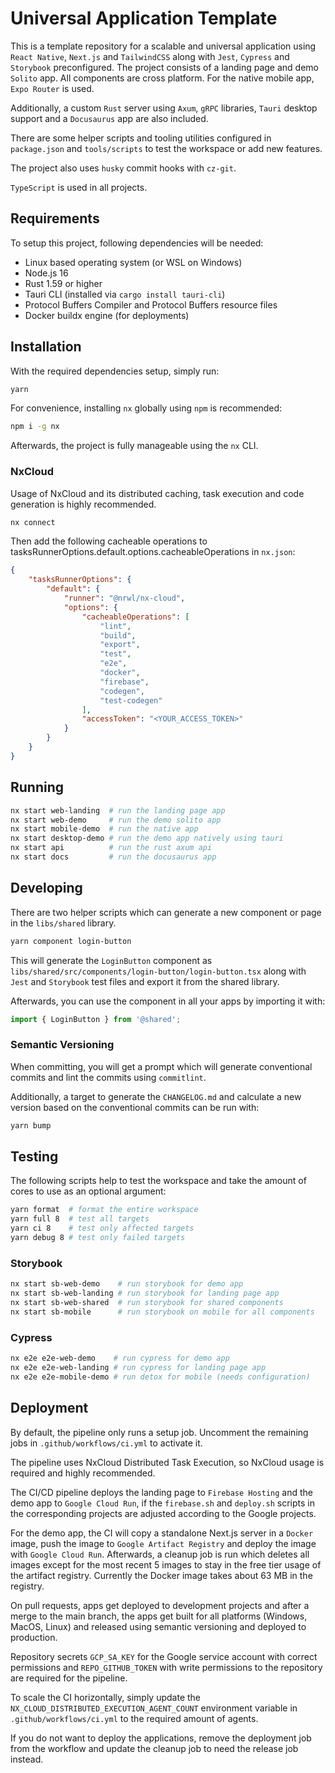 # Universal Application Template

This is a template repository for a scalable and universal application using ```React Native```, ```Next.js``` and ```TailwindCSS``` along with ```Jest```, ```Cypress``` and ```Storybook``` preconfigured. The project consists of a landing page and demo ```Solito``` app. All components are cross platform. For the native mobile app, ```Expo Router``` is used.

Additionally, a custom ```Rust``` server using ```Axum```, ```gRPC``` libraries, ```Tauri``` desktop support and a ```Docusaurus``` app are also included.

There are some helper scripts and tooling utilities configured in ```package.json``` and ```tools/scripts``` to test the workspace or add new features.

The project also uses ```husky``` commit hooks with ```cz-git```.

```TypeScript``` is used in all projects.

## Requirements

To setup this project, following dependencies will be needed:

- Linux based operating system (or WSL on Windows)
- Node.js 16
- Rust 1.59 or higher
- Tauri CLI (installed via ```cargo install tauri-cli```)
- Protocol Buffers Compiler and Protocol Buffers resource files
- Docker buildx engine (for deployments)

## Installation

With the required dependencies setup, simply run:

```sh
yarn
```

For convenience, installing ```nx``` globally using ```npm``` is recommended:

```sh
npm i -g nx
```

Afterwards, the project is fully manageable using the ```nx``` CLI.

### NxCloud

Usage of NxCloud and its distributed caching, task execution and code generation is highly recommended.

```sh
nx connect
```

Then add the following cacheable operations to tasksRunnerOptions.default.options.cacheableOperations in ```nx.json```:

```json
{
    "tasksRunnerOptions": {
        "default": {
            "runner": "@nrwl/nx-cloud",
            "options": {
                "cacheableOperations": [
                    "lint",
                    "build",
                    "export",
                    "test",
                    "e2e",
                    "docker",
                    "firebase",
                    "codegen",
                    "test-codegen"
                ],
                "accessToken": "<YOUR_ACCESS_TOKEN>"
            }
        }
    }
}
```

## Running

```sh
nx start web-landing  # run the landing page app
nx start web-demo     # run the demo solito app
nx start mobile-demo  # run the native app
nx start desktop-demo # run the demo app natively using tauri 
nx start api          # run the rust axum api
nx start docs         # run the docusaurus app
```

## Developing

There are two helper scripts which can generate a new component or page in the ```libs/shared``` library.

```sh
yarn component login-button
```

This will generate the ```LoginButton``` component as ```libs/shared/src/components/login-button/login-button.tsx``` along with ```Jest``` and ```Storybook``` test files and export it from the shared library.

Afterwards, you can use the component in all your apps by importing it with:

```ts
import { LoginButton } from '@shared';
```

### Semantic Versioning

When committing, you will get a prompt which will generate conventional commits and lint the commits using ```commitlint```.

Additionally, a target to generate the ```CHANGELOG.md``` and calculate a new version based on the conventional commits can be run with:

```sh
yarn bump
```

## Testing

The following scripts help to test the workspace and take the amount of cores to use as an optional argument:

```sh
yarn format  # format the entire workspace
yarn full 8  # test all targets
yarn ci 8    # test only affected targets
yarn debug 8 # test only failed targets
```

### Storybook

```sh
nx start sb-web-demo    # run storybook for demo app
nx start sb-web-landing # run storybook for landing page app
nx start sb-web-shared  # run storybook for shared components
nx start sb-mobile      # run storybook on mobile for all components
```

### Cypress

```sh
nx e2e e2e-web-demo    # run cypress for demo app
nx e2e e2e-web-landing # run cypress for landing page app
nx e2e e2e-mobile-demo # run detox for mobile (needs configuration)
```

## Deployment

By default, the pipeline only runs a setup job. Uncomment the remaining jobs in ```.github/workflows/ci.yml``` to activate it.

The pipeline uses NxCloud Distributed Task Execution, so NxCloud usage is required and highly recommended.

The CI/CD pipeline deploys the landing page to ```Firebase Hosting``` and the demo app to ```Google Cloud Run```, if the ```firebase.sh``` and ```deploy.sh``` scripts in the corresponding projects are adjusted according to the Google projects.

For the demo app, the CI will copy a standalone Next.js server in a ```Docker``` image, push the image to ```Google Artifact Registry``` and deploy the image with ```Google Cloud Run```. Afterwards, a cleanup job is run which deletes all images except for the most recent 5 images to stay in the free tier usage of the artifact registry. Currently the Docker image takes about 63 MB in the registry.

On pull requests, apps get deployed to development projects and after a merge to the main branch, the apps get built for all platforms (Windows, MacOS, Linux) and released using semantic versioning and deployed to production.

Repository secrets ```GCP_SA_KEY``` for the Google service account with correct permissions and ```REPO_GITHUB_TOKEN``` with write permissions to the repository are required for the pipeline.

To scale the CI horizontally, simply update the ```NX_CLOUD_DISTRIBUTED_EXECUTION_AGENT_COUNT``` environment variable in ```.github/workflows/ci.yml``` to the required amount of agents.

If you do not want to deploy the applications, remove the deployment job from the workflow and update the cleanup job to need the release job instead.
